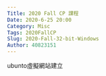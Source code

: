 ```yaml
---
Title: 2020 Fall CP 課程
Date: 2020-6-25 20:00
Category: Misc
Tags: 2020FallCP
Slug: 2020-Fall-32-bit-Windows
Author: 40823151
---
```



ubunto虛擬網站建立
